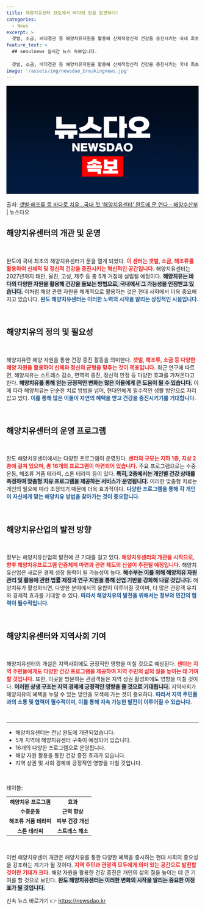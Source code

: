 ```yaml
---
title: 해양치유센터 완도에서 바다의 힘을 발견하다!
categories:
  - News
excerpt: >
  갯벌, 소금, 바다경관 등 해양치유자원을 활용해 신체적정신적 건강을 증진시키는 국내 최초 해양치유센터가 문을…
feature_text: >
  ## seoulnews 실시간 뉴스 속보입니다.

  갯벌, 소금, 바다경관 등 해양치유자원을 활용해 신체적정신적 건강을 증진시키는 국내 최초 해양치유센터가 문을…
image: '/assets/img/newsdao_breakingnews.jpg'
---
```


![뉴스다오 속보](/assets/img/newsdao_breakingnews.jpg)

<p>출처: <a href="https://newsdao.kr/2639" rel="dofollow">갯벌·해조류 등 바다로 치유…국내 첫 ‘해양치유센터’ 완도에 문 연다 - 해양수산부</a> | 뉴스다오</p>

<h2 data-ke-size="size26">해양치유센터의 개관 및 운영</h2>

<p data-ke-size="size16">&nbsp;</p>
완도에 국내 최초의 해양치유센터가 문을 열게 되었다. <b><span style="color: #ee2323;">이 센터는 갯벌, 소금, 해조류를 활용하여 신체적 및 정신적 건강을 증진시키는 혁신적인 공간입니다.</span></b> 해양치유센터는 2027년까지 태안, 울진, 고성, 제주 등 총 5개 거점에 설립될 예정이다. <b><span style="background-color: #21538527;">해양치유는 바다의 다양한 자원을 활용해 건강을 돌보는 방법으로, 국내에서 그 가능성을 인정받고 있습니다.</span></b> 이처럼 해양 관련 자원을 체계적으로 활용하는 것은 현대 사회에서 더욱 중요해지고 있습니다. <b><span style="color: #1a5490;">완도 해양치유센터는 이러한 노력의 시작을 알리는 상징적인 시설입니다.</span></b>

<p data-ke-size="size16">&nbsp;</p>

<h2 data-ke-size="size26">해양치유의 정의 및 필요성</h2>

<p data-ke-size="size16">&nbsp;</p>
해양치유란 해양 자원을 통한 건강 증진 활동을 의미한다. <b><span style="color: #ee2323;">갯벌, 해조류, 소금 등 다양한 해양 자원을 활용하여 신체와 정신의 균형을 맞추는 것이 목표입니다.</span></b> 최근 연구에 따르면, 해양치유는 스트레스 감소, 면역력 증진, 정신적 안정 등 다양한 효과를 가져온다고 한다. <b><span style="background-color: #21538527;">해양치유를 통해 얻는 긍정적인 변화는 많은 이들에게 큰 도움이 될 수 있습니다.</span></b> 이에 따라 해양치유는 단순한 치료 방법을 넘어, 현대인에게 필수적인 생활 방안으로 자리 잡고 있다. <b><span style="color: #1a5490;">이를 통해 많은 이들이 자연의 혜택을 받고 건강을 증진시키기를 기대합니다.</span></b>

<p data-ke-size="size16">&nbsp;</p>

<h2 data-ke-size="size26">해양치유센터의 운영 프로그램</h2>

<p data-ke-size="size16">&nbsp;</p>
완도 해양치유센터에서는 다양한 프로그램이 운영된다. <b><span style="color: #ee2323;">센터의 규모는 지하 1층, 지상 2층에 걸쳐 있으며, 총 16개의 프로그램이 마련되어 있습니다.</span></b> 주요 프로그램으로는 수중운동, 해조류 거품 테라피, 스톤 테라피 등이 있다. <b><span style="background-color: #21538527;">특히, 2층에서는 개인별 건강 상태를 측정하여 맞춤형 치유 프로그램을 제공하는 서비스가 운영됩니다.</span></b> 이러한 맞춤형 치료는 개인의 필요에 따라 조정되기 때문에 더욱 효과적이다. <b><span style="color: #1a5490;">다양한 프로그램을 통해 각 개인이 자신에게 맞는 해양치유 방법을 찾아가는 것이 중요합니다.</span></b>

<p data-ke-size="size16">&nbsp;</p>

<h2 data-ke-size="size26">해양치유산업의 발전 방향</h2>

<p data-ke-size="size16">&nbsp;</p>
정부는 해양치유산업의 발전에 큰 기대를 걸고 있다. <b><span style="color: #ee2323;">해양치유센터의 개관을 시작으로, 향후 해양치유프로그램 인증체계 마련과 관련 제도의 신설이 추진될 예정입니다.</span></b> 해양치유산업은 새로운 경제 성장 동력이 될 가능성이 높다. <b><span style="background-color: #21538527;">해수부는 이를 위해 해양치유 자원 관리 및 활용에 관한 법률 제정과 연구 지원을 통해 산업 기반을 강화해 나갈 것입니다.</span></b> 해양치유가 활성화되면, 다양한 분야에서의 융합이 이루어질 것이며, 더 많은 관광객 유치와 경제적 효과를 기대할 수 있다. <b><span style="color: #1a5490;">따라서 해양치유의 발전을 위해서는 정부와 민간의 협력이 필수적입니다.</span></b>

<p data-ke-size="size16">&nbsp;</p>

<h2 data-ke-size="size26">해양치유센터와 지역사회 기여</h2>

<p data-ke-size="size16">&nbsp;</p>
해양치유센터의 개설은 지역사회에도 긍정적인 영향을 미칠 것으로 예상된다. <b><span style="color: #ee2323;">센터는 지역 주민들에게도 다양한 건강 프로그램을 제공하여 지역 주민의 삶의 질을 높이는 데 기여할 것입니다.</span></b> 또한, 이곳을 방문하는 관광객들은 지역 상권 활성화에도 영향을 미칠 것이다. <b><span style="background-color: #21538527;">이러한 상생 구조는 지역 경제에 긍정적인 영향을 줄 것으로 기대됩니다.</span></b> 지역사회가 해양치유의 혜택을 누릴 수 있는 방안을 모색해 가는 것이 중요하다. <b><span style="color: #1a5490;">따라서 지역 주민들과의 소통 및 협력이 필수적이며, 이를 통해 지속 가능한 발전이 이루어질 수 있습니다.</span></b>

<p data-ke-size="size16">&nbsp;</p>

<hr>

<ul>
    <li>해양치유센터는 전남 완도에 개관되었습니다.</li>
    <li>5개 지역에 해양치유센터 구축이 예정되어 있습니다.</li>
    <li>16개의 다양한 프로그램으로 운영됩니다.</li>
    <li>해양 자원 활용을 통한 건강 증진 효과가 있습니다.</li>
    <li>지역 상권 및 사회 경제에 긍정적인 영향을 미칠 것입니다.</li>
</ul>

<p data-ke-size="size16">&nbsp;</p>

테이블:

<table style="width: 100%; border-collapse: collapse;">
    <tr>
        <td style="text-align: center; height: 17px;"><b>해양치유 프로그램</b></td>
        <td style="text-align: center; height: 17px;"><b>효과</b></td>
    </tr>
    <tr>
        <td style="text-align: center; height: 17px;"><b>수중운동</b></td>
        <td style="text-align: center; height: 17px;"><b>근력 향상</b></td>
    </tr>
    <tr>
        <td style="text-align: center; height: 17px;"><b>해조류 거품 테라피</b></td>
        <td style="text-align: center; height: 17px;"><b>피부 건강 개선</b></td>
    </tr>
    <tr>
        <td style="text-align: center; height: 17px;"><b>스톤 테라피</b></td>
        <td style="text-align: center; height: 17px;"><b>스트레스 해소</b></td>
    </tr>
</table>

<p data-ke-size="size16">&nbsp;</p>

이번 해양치유센터 개관은 해양치유를 통한 다양한 혜택을 중시하는 현대 사회의 중요성을 강조하는 계기가 될 것이다. <b><span style="color: #ee2323;">지역 주민과 관광객 모두에게 의미 있는 공간으로 발전할 것이란 기대가 크다.</span></b> 해양 자원을 활용한 건강 증진은 개인의 삶의 질을 높이는 데 큰 기여를 할 것으로 보인다. <b><span style="background-color: #21538527;">완도 해양치유센터는 이러한 변화의 시작을 알리는 중요한 이정표가 될 것입니다.</span></b> 

신속 뉴스 바로가기 👉 <a href="https://newsdao.kr" rel="dofollow">https://newsdao.kr</a>



